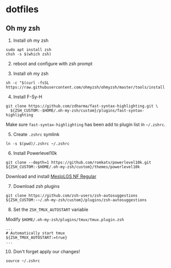 # dotfiles

<!--
My configuration files for:

* Bash
* Zsh 
* Git
* Tmux
    * activate [oh-my-zsh tmux plugin](https://github.com/ohmyzsh/ohmyzsh/tree/master/plugins/tmux), and set `ZSH_TMUX_AUTOSTART` to true.
* Latex
* Vim
    * Use symlink to track the update (must be absolute path): `ln -s ~/Github_repos/dotfiles/vim/vimrc ~/.vimrc`
* ~~Latex includes~~
* ~~Custom scripts~~

There is also a [script](https://github.com/JJGO/dotfiles/blob/master/shell-setup.sh) for easy simlinking the dotfiles

<hr>
-->

## Oh my zsh

1. Install oh my zsh

```
sudo apt install zsh
chsh -s $(which zsh)
```

2. reboot and configure with zsh prompt

3. Install oh my zsh

```
sh -c "$(curl -fsSL https://raw.githubusercontent.com/ohmyzsh/ohmyzsh/master/tools/install.sh)"
```

4. Install F-Sy-H

```
git clone https://github.com/zdharma/fast-syntax-highlighting.git \
  ${ZSH_CUSTOM:-$HOME/.oh-my-zsh/custom}/plugins/fast-syntax-highlighting
```

Make sure `fast-syntax-highlighting` has been add to plugin list in `~/.zshrc`.


5. Create `.zshrc` symlink

```
ln -s $(pwd)/.zshrc ~/.zshrc
```

6. Install Powerlevel10k 

```
git clone --depth=1 https://github.com/romkatv/powerlevel10k.git ${ZSH_CUSTOM:-$HOME/.oh-my-zsh/custom}/themes/powerlevel10k
```

Download and install [MesloLGS NF Regular](https://github.com/romkatv/powerlevel10k#meslo-nerd-font-patched-for-powerlevel10k)

7. Download zsh plugins

```
git clone https://github.com/zsh-users/zsh-autosuggestions ${ZSH_CUSTOM:-~/.oh-my-zsh/custom}/plugins/zsh-autosuggestions
```

8. Set the `ZSH_TMUX_AUTOSTART` variable

Modify `$HOME/.oh-my-zsh/plugins/tmux/tmux.plugin.zsh`

```
...
# Automatically start tmux
${ZSH_TMUX_AUTOSTART:=true}
...
```

10. Don't forget apply our changes!

```
source ~/.zshrc
```
